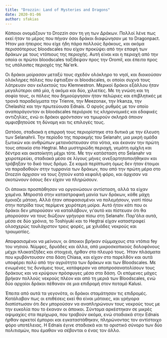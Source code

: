 ```yaml
---
title: "Drozzin: Land of Mysteries and Dragons"
date: 2020-01-06
author: sfakias
---
```


Κάποιοι ονομάζουν το Drozzin σαν τη γη των Δράκων. Πολλοί λένε πως εκεί ήταν
το μέρος που πήγαν όσοι δράκοι διαφώνησαν με το Dragonpact. Ήταν μια ήπειρος
που είχε ήδη πάρα πολλούς δράκους, και ακόμα περισσότερoυς bloodscales που
είχαν προκύψει από την επαφή των δράκων με τους ντόπιους της περιοχής. Αυτή
είναι και η περιοχή από την οποία οι πρώτοι bloodscales ταξίδεψαν προς την
Oromil, και έπειτα προς τις υπόλοιπες περιοχές της Na'erk.



Οι δράκοι μοίρασαν μεταξύ τους σχεδόν ολόκληρο το νησί, και διοικούσαν
ολόκληρες πόλεις που έφτιαξαν οι bloodscales, οι οποίοι συχνά τους λάτρευαν
σαν εκλεκτούς του Klemnestron. Μερικοί δράκοι εξάλλου ήταν μεγαλύτεροι από
μία, ή ακόμα και δύο, χιλιετίες. Με τη γνώση και τη σοφία τους, οι πόλεις που
δημιούργησαν ήταν πελώριες και επιβλητικές με τρανά παραδείγματα την Trienre,
την Meezonax, την Irkanza, την Chelashiz και την πρωτεύουσα Ednais. Ο αργός
ρυθμός με τον οποίο αναπαράγονταν οι bloodscales περιόρισε τις κληρονομικές
και εδαφικές αντιζηλίες, ενώ οι δράκοι φρόντισαν να τιμωρούν σκληρά όποιον
αμφισβητούσε τη δύναμη και τις επιλογές τους.



Ωστόσο, σταδιακά η επιρροή τους περιορίστηκε στα δυτικά με την έλευση των
Selanahrii. Την περίοδο της παρακμής του Selanahr, μια μικρή ομάδα ξωτικών και
ανθρώπων μετανάστευσαν στα νότια, και έκαναν την πρώτη τους αποικία στο
Hegtrai. Μια μυστηριώδη περιοχή, γεμάτη ομίχλη και δέντρα και ακατοίκητη μέχρι
τότε. Με την κατάσταση στο Selanahr να χειροτερεύει, σταδιακά μέσα σε λίγους
μήνες ανεξαρτητοποιήθηκαν και τράβηξαν το δικό τους δρόμο. Σε καμιά περίπτωση
όμως δεν ήταν έτοιμοι να παραδοθούν στην τυρρανία των δράκων, που από την
πρώτη μέρα στο Drozzin άρχισαν να τους ζητούν κατά κεφαλή φόρο, και άρχισαν να
σκοτώνουν όσους δεν είχαν να πληρώσουν.



Οι άποικοι προσπάθησαν να οργανώσουν αντίσταση, αλλά τα είχαν χαμένα. Μπροστά
στην καταστροφική μανία των δράκων, κάθε μάχη έμοιαζε μάταιη. Αλλά ήταν
αποφασισμένοι να πολεμήσουν, γιατί πίσω στην πατρίδα τους περίμενε χειρότερη
μοίρα. Αυτό ήταν κάτι που οι δράκοι δεν μπορούσαν να καταλάβουν, γι'αυτό και
πίστευαν ότι θα μπορούσαν να τους διώξουν γρήγορα πίσω στη Selanahr. Παρ'όλα
αυτά, μέσα σε δύο χρόνια, το Toshiyuki και το Hegtrai είχαν καταστραφεί
ολοσχερώς τουλάχιστον τρεις φορές, με χιλιάδες νεκρούς και τραυματίες.



Αποφασισμένοι να μείνουν, οι άποικοι βρήκαν σύμμαχους στα ντόπια fey του
νησιού. Νύμφες, δρυάδες και άλλα, από μικροσκοπικούς δολοφόνους μέχρι
πλακατζήδες και στοιχειά, ήρθαν στο πλευρό τους. Ήταν πλάσματα που
κρυβόντουσαν στα δάση Chiasa, και είχαν στο παρελθόν και αυτά υποφέρει πολύ
από την αγριότητα των δράκων και των Bloodscales. Με ενωμένες τις δυνάμεις
τους, κατάφεραν να αποπροσανατολίσουν τους δράκους και να κρύψουν πρόσφυγες
μέσα στα δάση. Οι επόμενες μάχες βρήκαν πολλούς νεκρούς πλέον και από τη μεριά
των Bloodscales, ενώ δύο αρχαίοι δράκοι πέθαναν σε μια επιδρομή στον ποταμό
Kalusi.



Έπειτα από αυτά τα γεγονότα, οι δράκοι σταμάτησαν τις επιδρομές. Κατάλαβαν πως
οι επιθέσεις εκεί θα είναι μάταιες, και γρήγορα διαπίστωσαν ότι δεν μπορούσαν
να αναπληρώνουν τους νεκρούς τους με την ευκολία που το έκαναν οι άποικοι.
Σύντομα αρκέστηκαν σε μικρές αψιμαχίες στα περίχωρα, που τραβούν ακόμα, ενώ
σταδιακά στην Ednais ήρθαν αρκετοί έμποροι και εγκαταστάθηκαν, πληρώνοντας τον
αντίστοιχο φόρο υποτέλειας. H Ednais έγινε σταδιακά και το οριστικό σύνορο των
δύο πολιτισμών, που έμαθαν να σέβονται ο ένας τον άλλο.

